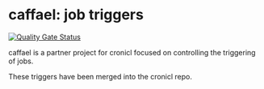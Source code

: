 # caffael: job triggers

[![Quality Gate Status](https://sonarcloud.io/api/project_badges/measure?project=joocer_caffael&metric=alert_status)](https://sonarcloud.io/dashboard?id=joocer_caffael)

caffael is a partner project for cronicl focused on controlling the triggering of jobs.

These triggers have been merged into the cronicl repo.
